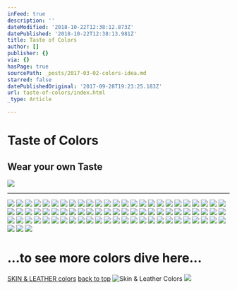 ```yaml
---
inFeed: true
description: ''
dateModified: '2018-10-22T12:38:12.873Z'
datePublished: '2018-10-22T12:38:13.981Z'
title: Taste of Colors
author: []
publisher: {}
via: {}
hasPage: true
sourcePath: _posts/2017-03-02-colors-idea.md
starred: false
datePublishedOriginal: '2017-09-28T19:23:25.183Z'
url: taste-of-colors/index.html
_type: Article

---
```

# Taste of Colors

## **Wear your own Taste**
![](https://the-grid-user-content.s3-us-west-2.amazonaws.com/71c1157c-cec7-4cb0-ab5a-ae9e30e46ef7.jpg)

---

![](https://the-grid-user-content.s3-us-west-2.amazonaws.com/7a350670-4971-43fb-8115-7af8d71003fa.jpg)
![](https://the-grid-user-content.s3-us-west-2.amazonaws.com/42df3722-5073-4274-a4b2-20458ecdfe29.jpg)
![](https://the-grid-user-content.s3-us-west-2.amazonaws.com/f853f3d0-b5b5-4dee-8291-404a2970f17b.jpg)
![](https://the-grid-user-content.s3-us-west-2.amazonaws.com/77f691ac-06dd-420f-a96b-ca1f3c9261ae.jpg)
![](https://the-grid-user-content.s3-us-west-2.amazonaws.com/2cccf9e5-9334-49a7-bdce-fa7acb45928f.jpg)
![](https://the-grid-user-content.s3-us-west-2.amazonaws.com/606a3072-856a-4398-82f9-f878e3edc978.jpg)
![](https://the-grid-user-content.s3-us-west-2.amazonaws.com/35afdd4f-02aa-4c9d-ba61-57fbc63819cc.jpg)
![](https://the-grid-user-content.s3-us-west-2.amazonaws.com/dddf63a1-5195-4dc5-9fc7-682c6687c799.jpg)
![](https://the-grid-user-content.s3-us-west-2.amazonaws.com/00eb329c-f32c-4dde-9474-b6309d15a958.jpg)
![](https://the-grid-user-content.s3-us-west-2.amazonaws.com/d16af68e-5ed3-444c-8ca5-6a578467cee3.jpg)
![](https://the-grid-user-content.s3-us-west-2.amazonaws.com/537f0fbb-278c-45d3-87dc-c0e5728d1a12.jpg)
![](https://the-grid-user-content.s3-us-west-2.amazonaws.com/8453bc72-fd87-4c27-85e6-4f9368944846.jpg)
![](https://the-grid-user-content.s3-us-west-2.amazonaws.com/b4a6799e-1d84-4a82-a80b-6ddf9d6f8603.jpg)
![](https://the-grid-user-content.s3-us-west-2.amazonaws.com/38bc85db-8974-4885-9c65-33c9bac0823a.jpg)
![](https://the-grid-user-content.s3-us-west-2.amazonaws.com/88af0c81-2895-4f86-a38b-a657f90c5a10.jpg)
![](https://the-grid-user-content.s3-us-west-2.amazonaws.com/659357ce-6f5c-40ab-838f-f6746561a889.jpg)
![](https://the-grid-user-content.s3-us-west-2.amazonaws.com/85d6cc53-248f-450b-ae87-71e85ffa0c64.jpg)
![](https://the-grid-user-content.s3-us-west-2.amazonaws.com/df84bcc4-965c-4d87-aeda-12571b56e2aa.jpg)
![](https://the-grid-user-content.s3-us-west-2.amazonaws.com/ade9d54d-1786-41ae-a5b8-88f24ba18d57.jpg)
![](https://the-grid-user-content.s3-us-west-2.amazonaws.com/817b0152-4d4b-455f-9fd9-ad6da2ef75ae.jpg)
![](https://the-grid-user-content.s3-us-west-2.amazonaws.com/deb41f4f-f8f7-4387-8dc4-d4ea4fb9e346.jpg)
![](https://the-grid-user-content.s3-us-west-2.amazonaws.com/b569d8aa-9798-40e0-8d13-db3849d1bbf0.jpg)
![](https://the-grid-user-content.s3-us-west-2.amazonaws.com/19a56fe4-6d95-4ec9-904e-ea4348893ba6.jpg)
![](https://the-grid-user-content.s3-us-west-2.amazonaws.com/60c03a1b-2763-43b4-aaee-93198bb8b144.jpg)
![](https://the-grid-user-content.s3-us-west-2.amazonaws.com/c14e5add-5bc2-46f7-a43e-1faff692d248.jpg)
![](https://the-grid-user-content.s3-us-west-2.amazonaws.com/08f4deac-0e5b-4381-ac35-0231444bb246.jpg)
![](https://the-grid-user-content.s3-us-west-2.amazonaws.com/13dee21d-8d2a-4a11-a41d-f297350553c5.jpg)
![](https://the-grid-user-content.s3-us-west-2.amazonaws.com/ec5f9926-7891-4fce-b5e4-ccb4f0a9f378.jpg)
![](https://the-grid-user-content.s3-us-west-2.amazonaws.com/88548726-3c97-4372-b7e2-234b9f163a5f.jpg)
![](https://the-grid-user-content.s3-us-west-2.amazonaws.com/1cf24b65-330e-4e4f-b726-676ca3de4b42.jpg)
![](https://the-grid-user-content.s3-us-west-2.amazonaws.com/dbebebea-e84c-4e1b-8865-151f42116f30.jpg)
![](https://the-grid-user-content.s3-us-west-2.amazonaws.com/c88358da-73b6-4bfa-9f04-7b3d24b994f4.jpg)
![](https://the-grid-user-content.s3-us-west-2.amazonaws.com/78b06e4f-bbfe-4ec7-9c3d-9a07819f49eb.jpg)
![](https://the-grid-user-content.s3-us-west-2.amazonaws.com/7f891b89-012f-4c77-8c19-29b9b1d7d71b.jpg)
![](https://the-grid-user-content.s3-us-west-2.amazonaws.com/829501f8-f798-4bd6-9db3-66fdc15e0743.jpg)
![](https://the-grid-user-content.s3-us-west-2.amazonaws.com/8b668d58-77cf-4b61-8729-7cf8a4fde688.jpg)
![](https://the-grid-user-content.s3-us-west-2.amazonaws.com/7f68e31e-ff43-488a-a111-a693946d9690.jpg)
![](https://the-grid-user-content.s3-us-west-2.amazonaws.com/56685213-b52c-4435-9cb3-85fb53fe3a5a.jpg)
![](https://the-grid-user-content.s3-us-west-2.amazonaws.com/5f436700-148e-4802-a4cb-98f1d1c87413.jpg)
![](https://the-grid-user-content.s3-us-west-2.amazonaws.com/980c795a-7c8d-4cc3-af72-29caf382d193.jpg)
![](https://the-grid-user-content.s3-us-west-2.amazonaws.com/22aefa38-fba8-4746-a071-3103b6d1da9d.jpg)
![](https://the-grid-user-content.s3-us-west-2.amazonaws.com/61d09c01-bd05-4002-b198-0422f6f63cdc.jpg)
![](https://the-grid-user-content.s3-us-west-2.amazonaws.com/b86d0b76-163f-4258-8fae-4df724e35acb.jpg)
![](https://the-grid-user-content.s3-us-west-2.amazonaws.com/3c7226d5-fdb0-4569-9332-99445e333173.jpg)
![](https://the-grid-user-content.s3-us-west-2.amazonaws.com/946c7ade-52dd-42f4-9794-be96385f3fad.jpg)
![](https://the-grid-user-content.s3-us-west-2.amazonaws.com/4f61d3c3-3e89-4b15-8930-ca22a8ab7e3a.jpg)
![](https://the-grid-user-content.s3-us-west-2.amazonaws.com/3b49a97f-e4b6-4c3d-a5c7-4c953dc0633b.jpg)
![](https://the-grid-user-content.s3-us-west-2.amazonaws.com/b0ceae52-f4dc-4819-b6d1-3262db98185a.jpg)
![](https://the-grid-user-content.s3-us-west-2.amazonaws.com/1977e326-4b16-446f-89c0-8042ddb971c4.jpg)
![](https://the-grid-user-content.s3-us-west-2.amazonaws.com/eade8148-f6c0-403c-88ab-2dc186aa293c.jpg)
![](https://the-grid-user-content.s3-us-west-2.amazonaws.com/8686d2df-916c-4cae-a3e4-9c219b9fc511.jpg)
![](https://the-grid-user-content.s3-us-west-2.amazonaws.com/a322ed9f-9e90-45b7-8d9b-ef69aa9fcbc1.jpg)
![](https://the-grid-user-content.s3-us-west-2.amazonaws.com/53f5bde5-003d-4448-8ae6-76579edae71a.jpg)
![](https://the-grid-user-content.s3-us-west-2.amazonaws.com/7963bfc4-1c3f-4a96-acea-c307cee815c2.jpg)
![](https://the-grid-user-content.s3-us-west-2.amazonaws.com/a3414ecd-3442-4814-84ff-089e11d84b28.jpg)
![](https://the-grid-user-content.s3-us-west-2.amazonaws.com/bec1925a-05a6-473f-b4ec-63b9d5c1183e.jpg)
![](https://the-grid-user-content.s3-us-west-2.amazonaws.com/d93d3dad-5988-4b13-978a-1b0f959bc55a.jpg)
![](https://the-grid-user-content.s3-us-west-2.amazonaws.com/a6ae6e2e-f9a2-45ec-8516-d7c670ddd6df.jpg)
![](https://the-grid-user-content.s3-us-west-2.amazonaws.com/8c032c6a-65ba-4dc9-a229-41f4ef6dc48d.jpg)
![](https://the-grid-user-content.s3-us-west-2.amazonaws.com/b2d8c6f1-e1e4-46cc-987c-55d5400f21a0.jpg)
![](https://the-grid-user-content.s3-us-west-2.amazonaws.com/9bb02582-eadb-4b85-b589-34b853226ea1.jpg)
![](https://the-grid-user-content.s3-us-west-2.amazonaws.com/3c5a438e-a19a-4e56-9ec2-c3ef3b0c09ec.jpg)
![](https://the-grid-user-content.s3-us-west-2.amazonaws.com/d007296e-4bdb-47a6-a097-0ea22c5bbc25.jpg)
![](https://the-grid-user-content.s3-us-west-2.amazonaws.com/9ecdbdc6-4916-4c68-9484-439c067c461d.jpg)
![](https://the-grid-user-content.s3-us-west-2.amazonaws.com/1f065d50-685b-4565-b1a7-99e72c4aa3a0.jpg)
![](https://the-grid-user-content.s3-us-west-2.amazonaws.com/1dcc9136-393e-4d31-9478-0c73c2dc7b1a.jpg)
![](https://the-grid-user-content.s3-us-west-2.amazonaws.com/f09c8592-6078-48da-b797-6f244b1db62f.jpg)
![](https://the-grid-user-content.s3-us-west-2.amazonaws.com/7b002832-5a0d-4aca-b6a1-119c1dbf3ecd.jpg)
![](https://the-grid-user-content.s3-us-west-2.amazonaws.com/2e0e6d7f-157f-4573-a6ea-4198a02e7161.jpg)
![](https://the-grid-user-content.s3-us-west-2.amazonaws.com/8349bf68-169f-4e95-bb6e-585f2c2ab73d.jpg)
![](https://the-grid-user-content.s3-us-west-2.amazonaws.com/4cf9c048-e981-4295-9bdd-06151936184c.jpg)
![](https://the-grid-user-content.s3-us-west-2.amazonaws.com/df37d999-fa29-45e6-bb1c-146eb419c8e7.jpg)
![](https://the-grid-user-content.s3-us-west-2.amazonaws.com/261a4b62-a520-4b59-8a5a-c686a5b40e62.jpg)
![](https://the-grid-user-content.s3-us-west-2.amazonaws.com/8b243bbb-84e5-49ca-bf72-c60da31393f8.jpg)
![](https://the-grid-user-content.s3-us-west-2.amazonaws.com/15a959f7-3eba-448f-832b-b3a1065b173c.jpg)
![](https://the-grid-user-content.s3-us-west-2.amazonaws.com/0972e96b-e5ba-4f07-b619-1cdc1e85ef61.jpg)
![](https://the-grid-user-content.s3-us-west-2.amazonaws.com/0120f792-8449-492e-a511-0c50bfcf5b7b.jpg)
![](https://the-grid-user-content.s3-us-west-2.amazonaws.com/9b725979-5d00-454d-811d-34c811b3e9e2.jpg)

# ...to see more colors dive here...
[SKIN & LEATHER colors][0]
[back to top][1]
![Skin & Leather Colors](https://the-grid-user-content.s3-us-west-2.amazonaws.com/8710d002-8d6a-43c1-9643-8755d03cf775.jpg)
![](https://the-grid-user-content.s3-us-west-2.amazonaws.com/8b8b65f2-2bd1-418f-9ff6-2191bab6cdfa.jpg)

[0]: https://thegrid.ai/leather-colors/
[1]: https://thegrid.ai/lgsamicrafts/taste-of-colors/
